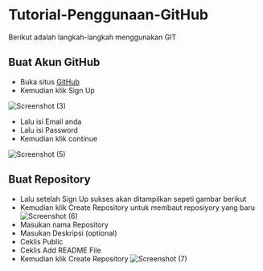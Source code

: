# Tutorial-Penggunaan-GitHub
Berikut adalah langkah-langkah menggunakan GIT
## Buat Akun GitHub
- Buka situs [GitHub](https://github.com/)
- Kemudian klik Sign Up

![Screenshot (3)](https://user-images.githubusercontent.com/92939686/138467084-ddf045b9-d702-4428-b7fe-715293782add.png)

- Lalu isi Email anda
- Lalu isi Password
- Kemudian klik continue

![Screenshot (5)](https://user-images.githubusercontent.com/92939686/138469975-00d9b107-4b00-4309-9ab2-b81caae495b3.png)

## Buat Repository
- Lalu setelah Sign Up sukses akan ditampilkan sepeti gambar berikut
- Kemudian klik Create Repository untuk membaut reposiyory yang baru
![Screenshot (6)](https://user-images.githubusercontent.com/92939686/138469924-6ec2cc2a-23f3-493a-a698-a1b8d371508d.png)
- Masukan nama Repository
- Masukan Deskripsi (optional)
- Ceklis Public 
- Ceklis Add README File
- Kemudian klik Create Repository
![Screenshot (7)](https://user-images.githubusercontent.com/92939686/138470700-85ec27ae-f260-4d4e-b54f-fd3ba182c28c.png)
